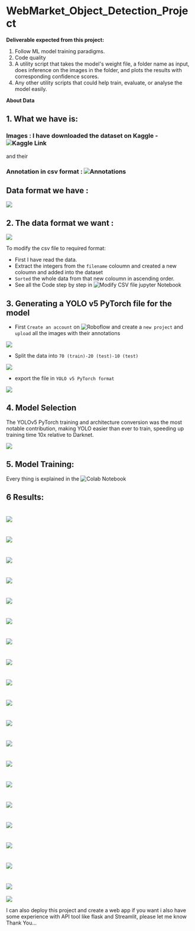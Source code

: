 # WebMarket_Object_Detection_Project

**Deliverable expected from this project:**

1. Follow ML model training paradigms.
2. Code quality
3. A utility script that takes the model's weight file, a folder name as input, does inference on the images in the folder, and plots the results with corresponding confidence scores.
4. Any other utility scripts that could help train, evaluate, or analyse the model easily.


**About Data**
## 1. What we have is:
### Images : I have downloaded the dataset on Kaggle - ![Kaggle Link]([https://www.kaggle.com/datasets/manikchitralwar/webmarket-dataset]) 

and their 
### Annotation in csv format : ![Annotations](https://github.com/ParallelDots/generic-sku-detection-benchmark/tree/master/annotations/WebMarket)

## Data format we have :
![](https://github.com/Pushpadant07/WebMarket_Object_Detection_Project/blob/main/Images/1.PNG)

## 2. The data format we want :
![](https://github.com/Pushpadant07/WebMarket_Object_Detection_Project/blob/main/Images/2.PNG)

To modify the csv file to required format:
* First I have read the data.
* Extract the integers from the `filename` coloumn and created a new coloumn and added into the dataset 
* `Sorted` the whole data from that new coloumn in ascending order.
* See all the Code step by step in ![ Modify CSV file jupyter Notebook](https://github.com/ChitralwarManik/WebMarket_Object_Detection/blob/main/Modify%20CSV%20file.ipynb)


## 3. Generating a YOLO v5 PyTorch file for the model

* First `Create an account` on ![Roboflow](https://roboflow.com/) and create a `new project` and `upload` all the images with their annotations

![](https://github.com/ChitralwarManik/WebMarket_Object_Detection/blob/main/Images/3.PNG)

* Split the data into `70 (train)-20 (test)-10 (test)` 

![](https://github.com/ChitralwarManik/WebMarket_Object_Detection/blob/main/Images/6.PNG)

* export the file in `YOLO v5 PyTorch format`

![](https://github.com/ChitralwarManik/WebMarket_Object_Detection/blob/main/Images/4.PNG)


## 4. Model Selection

The YOLOv5 PyTorch training and architecture conversion was the most notable contribution, making YOLO easier than ever to train, speeding up training time 10x relative to Darknet.

![](https://blog.roboflow.com/content/images/2020/12/image.png)

## 5. Model Training:


Every thing is explained in the ![ Colab Notebook ](https://github.com/ChitralwarManik/WebMarket_Object_Detection/blob/main/WebMarket_Scaled_YOLOv4.ipynb)


## 6 Results:
![](https://github.com/ChitralwarManik/WebMarket_Object_Detection/blob/main/Results/download%20(1).jfif)
==============================================================================================================

![](https://github.com/ChitralwarManik/WebMarket_Object_Detection/blob/main/Results/download%20(2).jfif)
==============================================================================================================

![](https://github.com/ChitralwarManik/WebMarket_Object_Detection/blob/main/Results/download%20(3).jfif)
==============================================================================================================

![](https://github.com/ChitralwarManik/WebMarket_Object_Detection/blob/main/Results/download%20(4).jfif)
==============================================================================================================

![](https://github.com/ChitralwarManik/WebMarket_Object_Detection/blob/main/Results/download%20(5).jfif)
==============================================================================================================

![](https://github.com/ChitralwarManik/WebMarket_Object_Detection/blob/main/Results/download%20(6).jfif)
==============================================================================================================

![](https://github.com/ChitralwarManik/WebMarket_Object_Detection/blob/main/Results/download%20(7).jfif)
==============================================================================================================

![](https://github.com/ChitralwarManik/WebMarket_Object_Detection/blob/main/Results/download%20(8).jfif)
==============================================================================================================

![](https://github.com/ChitralwarManik/WebMarket_Object_Detection/blob/main/Results/download%20(9).jfif)
==============================================================================================================

![](https://github.com/ChitralwarManik/WebMarket_Object_Detection/blob/main/Results/download%20(10).jfif)
==============================================================================================================

![](https://github.com/ChitralwarManik/WebMarket_Object_Detection/blob/main/Results/download%20(11).jfif)
==============================================================================================================

![](https://github.com/ChitralwarManik/WebMarket_Object_Detection/blob/main/Results/download%20(12).jfif)
==============================================================================================================

![](https://github.com/ChitralwarManik/WebMarket_Object_Detection/blob/main/Results/download%20(13).jfif)
==============================================================================================================

![](https://github.com/ChitralwarManik/WebMarket_Object_Detection/blob/main/Results/download%20(14).jfif)
==============================================================================================================

![](https://github.com/ChitralwarManik/WebMarket_Object_Detection/blob/main/Results/download%20(15).jfif)
==============================================================================================================

![](https://github.com/ChitralwarManik/WebMarket_Object_Detection/blob/main/Results/download%20(16).jfif)
==============================================================================================================

![](https://github.com/ChitralwarManik/WebMarket_Object_Detection/blob/main/Results/download%20(17).jfif)
==============================================================================================================

![](https://github.com/ChitralwarManik/WebMarket_Object_Detection/blob/main/Results/download%20(18).jfif)
==============================================================================================================

![](https://github.com/ChitralwarManik/WebMarket_Object_Detection/blob/main/Results/download%20(19).jfif)
==============================================================================================================

![](https://github.com/ChitralwarManik/WebMarket_Object_Detection/blob/main/Results/download%20(20).jfif)


I can also deploy this project and create a web app if you want i also have some experience with API tool like flask and Streamlit, please let me know Thank You...
`````````````````````````````````````````````````````````````````````````````````````````````````````````````````````````
